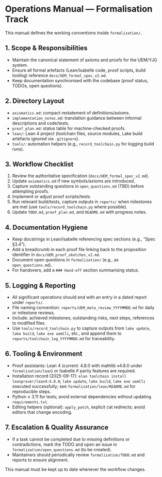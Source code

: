 # Operations Manual — Formalisation Track

This manual defines the working conventions inside `formalization/`.

## 1. Scope & Responsibilities
- Maintain the canonical statement of axioms and proofs for the UEM/YJG system.
- Ensure all formal artefacts (Lean/Isabelle code, proof scripts, build tooling) reference `docs/UEM_formal_spec_v2.md`.
- Keep documentation synchronised with the codebase (proof status, TODOs, open questions).

## 2. Directory Layout
- `axiomatics.md`: compact restatement of definitions/axioms.
- `implementation_notes.md`: translation guidance between informal descriptions and code/tests.
- `proof_plan.md`: status table for machine-checked proofs.
- `lean/`: Lean 4 project (toolchain files, source modules, Lake build artefacts ignored via `.gitignore`).
- `tools/`: automation helpers (e.g., `record_toolchain.py` for logging build runs).

## 3. Workflow Checklist
1. Review the authoritative specification (`docs/UEM_formal_spec_v2.md`).
2. Update `axiomatics.md` if new symbols/axioms are introduced.
3. Capture outstanding questions in `open_questions.md` (TBD) before attempting proofs.
4. Implement or adjust proof scripts/tests.
5. Run relevant build/tests, capture outputs in `reports/` when milestones are met (use `tools/record_toolchain.py` where possible).
6. Update `TODO.md`, `proof_plan.md`, and `README.md` with progress notes.

## 4. Documentation Hygiene
- Keep docstrings in Lean/Isabelle referencing spec sections (e.g., “Spec §3.4”).
- Add a breadcrumb in each proof file linking back to the proposition identifier in `docs/UEM_proof_sketches_v2.md`.
- Document open questions in `formalization/` (e.g., as `open_questions.md`).
- For handovers, add a `### Hand-off` section summarising status.

## 5. Logging & Reporting
- All significant operations should end with an entry in a dated report under `reports/`.
- File naming convention: `reports/UEM_meta_review_YYYYMMDD.md` for daily or milestone reviews.
- Include: achieved milestones, outstanding risks, next steps, references to modified files.
- Use `tools/record_toolchain.py` to capture outputs from `lake update`, `lake build`, `lake exe uemCli`, etc., and append them to `reports/toolchain_log_YYYYMMDD.md` for traceability.

## 6. Tooling & Environment
- Proof assistants: Lean 4 (current: 4.8.0 with mathlib v4.8.0 under `formalization/lean`) or Isabelle if parity features are required.
- Installation record (2025-09-17): `elan toolchain install leanprover/lean4:4.8.0`, `lake update`, `lake build`, `lake exe uemCli` executed successfully; see `formalization/lean/README.md` for reproducible steps.
- Python ≥ 3.11 for tests; avoid external dependencies without updating `requirements.txt`.
- Editing helpers (optional): `apply_patch`, explicit cat redirects; avoid editors that change encoding.

## 7. Escalation & Quality Assurance
- If a task cannot be completed due to missing definitions or contradictions, mark the TODO and open an issue in `formalization/open_questions.md` (to be created).
- Maintainers should periodically review `formalization/TODO.md` and reports to ensure alignment.

This manual must be kept up to date whenever the workflow changes.
